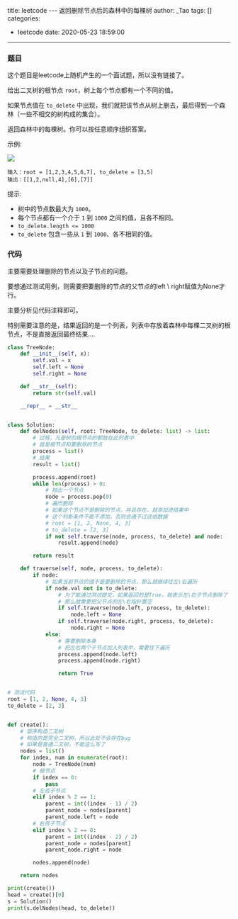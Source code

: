 title: leetcode --- 返回删除节点后的森林中的每棵树
author: _Tao
tags: []
categories:
  - leetcode
date: 2020-05-23 18:59:00
---
### 题目

这个题目是leetcode上随机产生的一个面试题，所以没有链接了。



给出二叉树的根节点 `root`，树上每个节点都有一个不同的值。

如果节点值在 `to_delete` 中出现，我们就把该节点从树上删去，最后得到一个森林（一些不相交的树构成的集合）。

返回森林中的每棵树。你可以按任意顺序组织答案。

示例:

![](https://qxinhai.oss-cn-shenzhen.aliyuncs.com/blog/20190803/screen-shot-2019-07-01-at-53836-pm.png)

```text
输入：root = [1,2,3,4,5,6,7], to_delete = [3,5]
输出：[[1,2,null,4],[6],[7]]
```

提示:

- 树中的节点数最大为 `1000`。
- 每个节点都有一个介于 `1` 到 `1000` 之间的值，且各不相同。
- `to_delete.length <= 1000`
- `to_delete` 包含一些从 `1` 到 `1000`、各不相同的值。

<!-- more -->

### 代码

主要需要处理删除的节点以及子节点的问题。

要想通过测试用例，则需要把要删除的节点的父节点的left \ right赋值为None才行。

主要分析见代码注释即可。

特别需要注意的是，结果返回的是一个列表，列表中存放着森林中每棵二叉树的根节点，不是直接返回最终结果....

```python
class TreeNode:
    def __init__(self, x):
        self.val = x
        self.left = None
        self.right = None

    def __str__(self):
        return str(self.val)

    __repr__ = __str__


class Solution:
    def delNodes(self, root: TreeNode, to_delete: list) -> list:
        # 过程，凡是树的根节点的都放在此列表中
        # 就是根节点和要删除的节点
        process = list()
        # 结果
        result = list()

        process.append(root)
        while len(process) > 0:
            # 抛出一个节点
            node = process.pop(0)
            # 遍历删除
            # 如果这个节点不是删除的节点，并且存在，就添加进结果中
            # 这个判断条件不能不添加，否则会通不过这组数据
            # root = [1, 2, None, 4, 3]
            # to_delete = [2, 3]
            if not self.traverse(node, process, to_delete) and node:
                result.append(node)

        return result

    def traverse(self, node, process, to_delete):
        if node:
            # 如果当前节点的值不是要删除的节点，那么就继续往左\右遍历
            if node.val not in to_delete:
                # 为了能通过测试提交，如果返回的是True，就表示左\右子节点删除了
                # 那么就需要把父节点的左\右指针置空
                if self.traverse(node.left, process, to_delete):
                    node.left = None
                if self.traverse(node.right, process, to_delete):
                    node.right = None
            else:
                # 需要删除本身
                # 把左右两个子节点加入列表中，需要往下遍历
                process.append(node.left)
                process.append(node.right)

                return True


# 测试代码
root = [1, 2, None, 4, 3]
to_delete = [2, 3]


def create():
    # 层序构造二叉树
    # 构造的是完全二叉树，所以此处不会存在bug
    # 如果是普通二叉树，不能这么写了
    nodes = list()
    for index, num in enumerate(root):
        node = TreeNode(num)
        # 根节点
        if index == 0:
            pass
        # 左孩子节点
        elif index % 2 == 1:
            parent = int((index - 1) / 2)
            parent_node = nodes[parent]
            parent_node.left = node
        # 右孩子节点
        elif index % 2 == 0:
            parent = int((index - 2) / 2)
            parent_node = nodes[parent]
            parent_node.right = node

        nodes.append(node)

    return nodes

print(create())
head = create()[0]
s = Solution()
print(s.delNodes(head, to_delete))
```